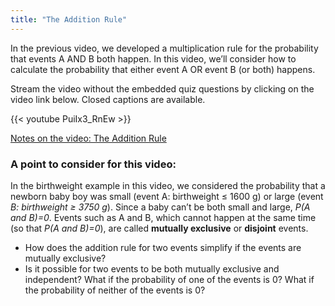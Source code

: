 ```yaml
---
title: "The Addition Rule"
---
```


In the previous video, we developed a multiplication rule for the probability that events A AND B both happen. In this video, we’ll consider how to calculate the probability that either event A OR event B (or both) happens.

Stream the video without the embedded quiz questions by clicking on the video link below. Closed captions are available.

{{< youtube PuiIx3_RnEw >}}

[Notes on the video: The Addition Rule](../4-4-The-Addition-Rule.pdf)

### A point to consider for this video:

In the birthweight example in this video, we considered the probability that a newborn baby boy was small (event A: birthweight ≤ 1600 g) or large (event *B: birthweight ≥ 3750 g*). Since a baby can’t be both small and large, *P(A and B)=0*. Events such as A and B, which cannot happen at the same time (so that *P(A and B)=0*), are called **mutually exclusive** or **disjoint** events.

- How does the addition rule for two events simplify if the events are mutually exclusive?
- Is it possible for two events to be both mutually exclusive and independent? What if the probability of one of the events is 0? What if the probability of neither of the events is 0?